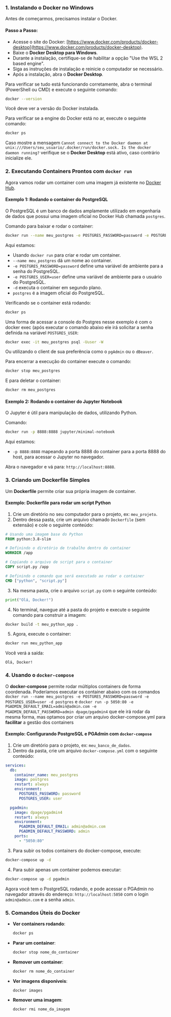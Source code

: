 

### 1. **Instalando o Docker no Windows**
Antes de começarmos, precisamos instalar o Docker.

#### Passo a Passo:
- Acesse o site do Docker: [https://www.docker.com/products/docker-desktop](https://www.docker.com/products/docker-desktop).
- Baixe o **Docker Desktop para Windows**.
- Durante a instalação, certifique-se de habilitar a opção "Use the WSL 2 based engine".
- Siga as instruções de instalação e reinicie o computador se necessário.
- Após a instalação, abra o **Docker Desktop**.

Para verificar se tudo está funcionando corretamente, abra o terminal (PowerShell ou CMD) e execute o seguinte comando:
```bash
docker --version
```
Você deve ver a versão do Docker instalada.

Para verificar se a engine do Docker está no ar, execute o seguinte comando:

```bash
docker ps
````

Caso mostre a mensagem `Cannot connect to the Docker daemon at unix:///Users/seu_usuario/.docker/run/docker.sock. Is the docker daemon running?` verifique se o **Docker Desktop** está ativo, caso contrário inicialize ele.

### 2. **Executando Containers Prontos com `docker run`**
Agora vamos rodar um container com uma imagem já existente no [Docker Hub](https://hub.docker.com). 

#### Exemplo 1: Rodando o container do **PostgreSQL**
O PostgreSQL é um banco de dados amplamente utilizado em engenharia de dados que possui uma imagem oficial no Docker Hub chamada `postgres`.

Comando para baixar e rodar o container:
```bash
docker run --name meu_postgres -e POSTGRES_PASSWORD=password -e POSTGRES_USER=user -d postgres
```
Aqui estamos:
- Usando `docker run` para criar e rodar um container.
- `--name meu_postgres` dá um nome ao container.
- `-e POSTGRES_PASSWORD=password` define uma variável de ambiente para a senha do PostgreSQL.
- `-e POSTGRES_USER=user` define uma variável de ambiente para o usuário do PostgreSQL.
- `-d` executa o container em segundo plano.
- `postgres` é a imagem oficial do PostgreSQL.

Verificando se o container está rodando:
```bash
docker ps
```
Uma forma de acessar a console do Postgres nesse exemplo é com o docker exec (após executar o comando abaixo ele irá solicitar a senha definida na variável `POSTGRES_USER`:

```bash
docker exec -it meu_postgres psql -Uuser -W
```

Ou utilizando o client de sua preferência como o `pgAdmin` ou o `dBeaver`.

Para encerrar a execução do container execute o comando:

```bash
docker stop meu_postgres
````

E para deletar o container:

```bash
docker rm meu_postgres
```

#### Exemplo 2: Rodando o container do **Jupyter Notebook**
O Jupyter é útil para manipulação de dados, utilizando Python.

Comando:
```bash
docker run -p 8888:8888 jupyter/minimal-notebook
```
Aqui estamos:
- `-p 8888:8888` mapeando a porta 8888 do container para a porta 8888 do host, para acessar o Jupyter no navegador.

Abra o navegador e vá para: `http://localhost:8888`.

### 3. **Criando um Dockerfile Simples**
Um **Dockerfile** permite criar sua própria imagem de container.

#### Exemplo: Dockerfile para rodar um script Python

1. Crie um diretório no seu computador para o projeto, ex: `meu_projeto`.
2. Dentro dessa pasta, crie um arquivo chamado `Dockerfile` (sem extensão) e cole o seguinte conteúdo:

```Dockerfile
# Usando uma imagem base do Python
FROM python:3.8-slim

# Definindo o diretório de trabalho dentro do container
WORKDIR /app

# Copiando o arquivo de script para o container
COPY script.py /app

# Definindo o comando que será executado ao rodar o container
CMD ["python", "script.py"]
```

3. Na mesma pasta, crie o arquivo `script.py` com o seguinte conteúdo:
```python
print("Olá, Docker!")
```

4. No terminal, navegue até a pasta do projeto e execute o seguinte comando para construir a imagem:
```bash
docker build -t meu_python_app .
```

5. Agora, execute o container:
```bash
docker run meu_python_app
```

Você verá a saída:
```
Olá, Docker!
```

### 4. **Usando o `docker-compose`**
O **docker-compose** permite rodar múltiplos containers de forma coordenada. Poderíamos executar os container abaixo com os comandos `docker run --name meu_postgres -e POSTGRES_PASSWORD=password -e POSTGRES_USER=user -d postgres` e `docker run -p 5050:80 -e PGADMIN_DEFAULT_EMAIL=admin@admin.com -e PGADMIN_DEFAULT_PASSWORD=admin dpage/pgadmin4` que ele irá rodar da mesma forma, mas optamos por criar um arquivo docker-compose.yml para **facilitar** a gestão dos containers

#### Exemplo: Configurando PostgreSQL e PGAdmin com `docker-compose`

1. Crie um diretório para o projeto, ex: `meu_banco_de_dados`.
2. Dentro da pasta, crie um arquivo `docker-compose.yml` com o seguinte conteúdo:

```yaml
services:
  db:
    container_name: meu_postgres
    image: postgres
    restart: always
    environment:
      POSTGRES_PASSWORD: password
      POSTGRES_USER: user

  pgadmin:
    image: dpage/pgadmin4
    restart: always
    environment:
      PGADMIN_DEFAULT_EMAIL: admin@admin.com
      PGADMIN_DEFAULT_PASSWORD: admin
    ports:
      - "5050:80"
```

3. Para subir os todos containers do docker-compose, execute:
```bash
docker-compose up -d
```

4. Para subir apenas um container podemos executar:
```bash
docker-compose up -d pgadmin
```


Agora você tem o PostgreSQL rodando, e pode acessar o PGAdmin no navegador através do endereço: `http://localhost:5050` com o login `admin@admin.com` e a senha `admin`.

### 5. **Comandos Úteis do Docker**
- **Ver containers rodando**: 
  ```bash
  docker ps
  ```
- **Parar um container**:
  ```bash
  docker stop nome_do_container
  ```
- **Remover um container**:
  ```bash
  docker rm nome_do_container
  ```
- **Ver imagens disponíveis**:
  ```bash
  docker images
  ```
- **Remover uma imagem**:
  ```bash
  docker rmi nome_da_imagem
  ```
